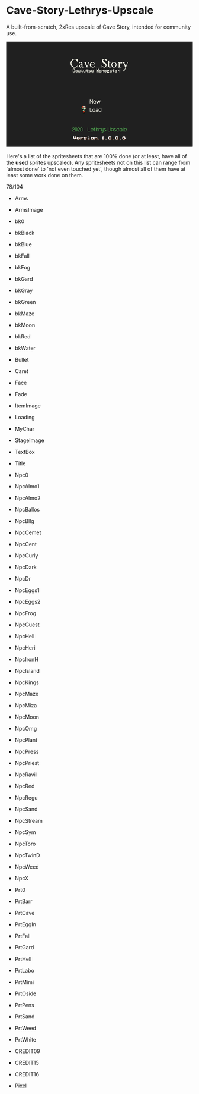 # Cave-Story-Lethrys-Upscale
A built-from-scratch, 2xRes upscale of Cave Story, intended for community use.

![Screenshot](screenshot.png)

Here's a list of the spritesheets that are 100% done (or at least, have all of the **used** sprites upscaled). Any spritesheets not on this list can range from 'almost done' to 'not even touched yet', though almost all of them have at least some work done on them.

78/104

- Arms
- ArmsImage
- bk0
- bkBlack
- bkBlue
- bkFall
- bkFog
- bkGard
- bkGray
- bkGreen
- bkMaze
- bkMoon
- bkRed
- bkWater
- Bullet
- Caret
- Face
- Fade
- ItemImage
- Loading
- MyChar
- StageImage
- TextBox
- Title

- Npc0
- NpcAlmo1
- NpcAlmo2
- NpcBallos
- NpcBllg
- NpcCemet
- NpcCent
- NpcCurly
- NpcDark
- NpcDr
- NpcEggs1
- NpcEggs2
- NpcFrog
- NpcGuest
- NpcHell
- NpcHeri
- NpcIronH
- NpcIsland
- NpcKings
- NpcMaze
- NpcMiza
- NpcMoon
- NpcOmg
- NpcPlant
- NpcPress
- NpcPriest
- NpcRavil
- NpcRed
- NpcRegu
- NpcSand
- NpcStream
- NpcSym
- NpcToro
- NpcTwinD
- NpcWeed
- NpcX

- Prt0
- PrtBarr
- PrtCave
- PrtEggIn
- PrtFall
- PrtGard
- PrtHell
- PrtLabo
- PrtMimi
- PrtOside
- PrtPens
- PrtSand
- PrtWeed
- PrtWhite

- CREDIT09
- CREDIT15
- CREDIT16
- Pixel
